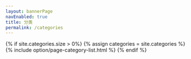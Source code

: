 ```yaml
---
layout: bannerPage
navEnabled: true
title: 分类
permalink: /categories
---
```


{% if site.categories.size > 0%}
    {% assign categories = site.categories %}
    {% include option/page-category-list.html %}
{% endif %}
